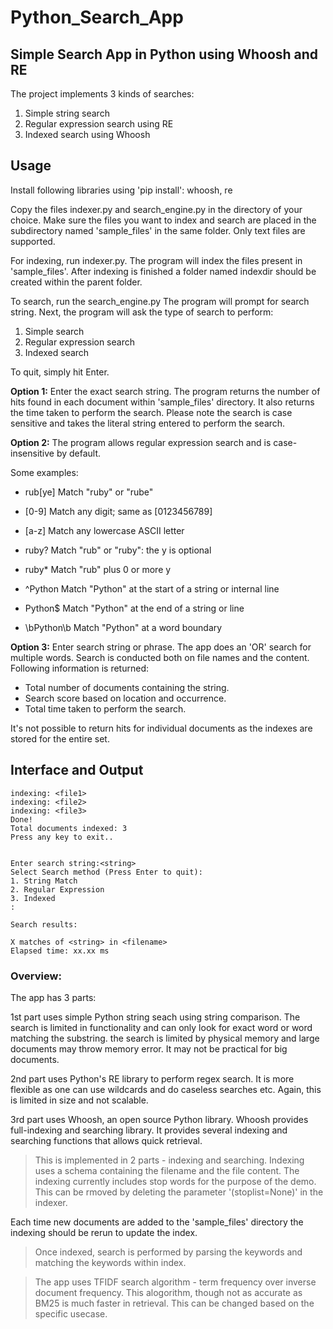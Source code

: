 #  Python_Search_App
## Simple Search App in Python using Whoosh and RE

The project implements 3 kinds of searches: 

1. Simple string search
2. Regular expression search using RE
3. Indexed search using Whoosh

## Usage
Install following libraries using 'pip install': whoosh, re

Copy the files indexer.py and search_engine.py in the directory of your choice.
Make sure the files you want to index and search are placed in the subdirectory named 'sample_files' in the same folder.
Only text files are supported.

For indexing, run indexer.py. The program will index the files present in 'sample_files'.
After indexing is finished a folder named indexdir should be created within the parent folder.

To search, run the search_engine.py
The program will prompt for search string.
Next, the program will ask the type of search to perform:
1. Simple search
2. Regular expression search
3. Indexed search

To quit, simply hit Enter.

**Option 1:**
Enter the exact search string. The program returns the number of hits found in each document within 'sample_files' directory. It also returns the time taken to perform the search. Please note the search is case sensitive and takes the literal string entered to perform the search.

**Option 2:**
The program allows regular expression search and is case-insensitive by default.

Some examples:

* rub[ye]
Match "ruby" or "rube"

* [0-9]
Match any digit; same as [0123456789]

* [a-z]
Match any lowercase ASCII letter

* ruby?
Match "rub" or "ruby": the y is optional

* ruby*
Match "rub" plus 0 or more y

* ^Python
Match "Python" at the start of a string or internal line

* Python$
Match "Python" at the end of a string or line

* \bPython\b
Match "Python" at a word boundary

**Option 3:** 
Enter search string or phrase. The app does an 'OR' search for multiple words.
Search is conducted both on file names and the content.
Following information is returned:
- Total number of documents containing the string.
- Search score based on location and occurrence.
- Total time taken to perform the search.

It's not possible to return hits for individual documents as the indexes are stored for the entire set.

## Interface and Output
```
indexing: <file1>
indexing: <file2>
indexing: <file3>
Done!
Total documents indexed: 3
Press any key to exit..


Enter search string:<string>
Select Search method (Press Enter to quit):
1. String Match
2. Regular Expression
3. Indexed
:

Search results: 

X matches of <string> in <filename> 
Elapsed time: xx.xx ms
```

### Overview:

The app has 3 parts:

1st part uses simple Python string seach using string comparison. The search is limited in functionality and can only look for exact word or word matching the substring. the search is limited by physical memory and large documents may throw memory error. It may not be practical for big documents.

2nd part uses Python's RE library to perform regex search. It is more flexible as one can use wildcards and do caseless searches etc. Again, this is limited in size and not scalable.

3rd part uses Whoosh, an open source Python library. Whoosh provides full-indexing and searching library. 
It provides several indexing and searching functions that allows quick retrieval. 

>This is implemented in 2 parts - indexing and searching.
Indexing uses a schema containing the filename and the file content. 
The indexing currently includes stop words for the purpose of the demo. This can be rmoved by deleting the parameter '(stoplist=None)' in the indexer.

Each time new documents are added to the 'sample_files' directory the indexing should be rerun to update the index.

>Once indexed, search is performed by parsing the keywords and matching the keywords within index.

>The app uses TFIDF search algorithm - term frequency over inverse document frequency. This alogorithm, though not as accurate as BM25 is much faster in retrieval. This can be changed based on the specific usecase.
